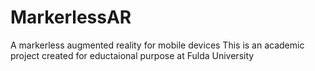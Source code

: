 # MarkerlessAR
A markerless augmented reality for mobile devices
This is an academic project created for eductaional purpose at Fulda University
